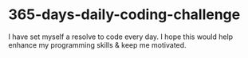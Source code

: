 # 365-days-daily-coding-challenge


I have set myself a resolve to code every day. I hope this would help enhance my programming skills & keep me motivated.

